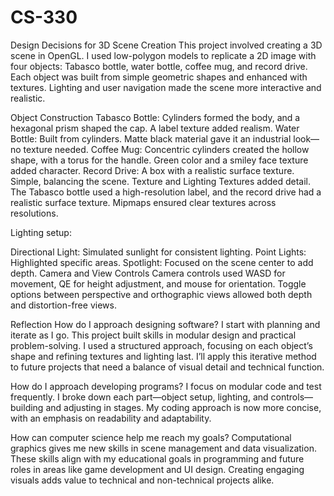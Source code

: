 # CS-330

Design Decisions for 3D Scene Creation
This project involved creating a 3D scene in OpenGL. I used low-polygon models to replicate a 2D image with four objects: Tabasco bottle, water bottle, coffee mug, and record drive. Each object was built from simple geometric shapes and enhanced with textures. Lighting and user navigation made the scene more interactive and realistic.

Object Construction
Tabasco Bottle: Cylinders formed the body, and a hexagonal prism shaped the cap. A label texture added realism.
Water Bottle: Built from cylinders. Matte black material gave it an industrial look—no texture needed.
Coffee Mug: Concentric cylinders created the hollow shape, with a torus for the handle. Green color and a smiley face texture added character.
Record Drive: A box with a realistic surface texture. Simple, balancing the scene.
Texture and Lighting
Textures added detail. The Tabasco bottle used a high-resolution label, and the record drive had a realistic surface texture. Mipmaps ensured clear textures across resolutions.

Lighting setup:

Directional Light: Simulated sunlight for consistent lighting.
Point Lights: Highlighted specific areas.
Spotlight: Focused on the scene center to add depth.
Camera and View Controls
Camera controls used WASD for movement, QE for height adjustment, and mouse for orientation. Toggle options between perspective and orthographic views allowed both depth and distortion-free views.

Reflection
How do I approach designing software?
I start with planning and iterate as I go. This project built skills in modular design and practical problem-solving. I used a structured approach, focusing on each object’s shape and refining textures and lighting last. I’ll apply this iterative method to future projects that need a balance of visual detail and technical function.

How do I approach developing programs?
I focus on modular code and test frequently. I broke down each part—object setup, lighting, and controls—building and adjusting in stages. My coding approach is now more concise, with an emphasis on readability and adaptability.

How can computer science help me reach my goals?
Computational graphics gives me new skills in scene management and data visualization. These skills align with my educational goals in programming and future roles in areas like game development and UI design. Creating engaging visuals adds value to technical and non-technical projects alike.

